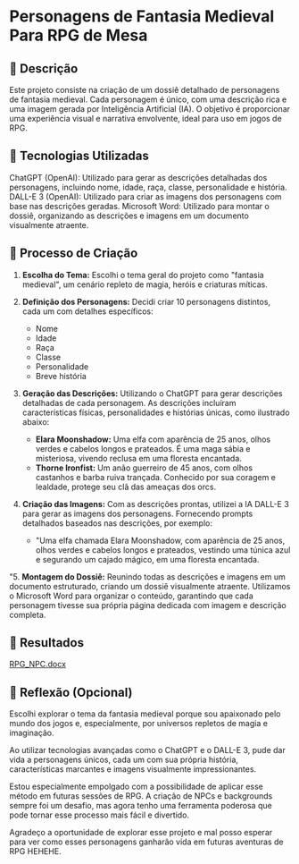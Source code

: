 # Personagens de Fantasia Medieval Para RPG de Mesa

## 📒 Descrição
Este projeto consiste na criação de um dossiê detalhado de personagens de fantasia medieval. Cada personagem é único, com uma descrição rica e uma imagem gerada por Inteligência Artificial (IA). O objetivo é proporcionar uma experiência visual e narrativa envolvente, ideal para uso em jogos de RPG.

## 🤖 Tecnologias Utilizadas
ChatGPT (OpenAI): Utilizado para gerar as descrições detalhadas dos personagens, incluindo nome, idade, raça, classe, personalidade e história.
DALL-E 3 (OpenAI): Utilizado para criar as imagens dos personagens com base nas descrições geradas.
Microsoft Word: Utilizado para montar o dossiê, organizando as descrições e imagens em um documento visualmente atraente.

## 🧐 Processo de Criação
1. **Escolha do Tema:** Escolhi o tema geral do projeto como "fantasia medieval", um cenário repleto de magia, heróis e criaturas míticas.

2. **Definição dos Personagens:** Decidi criar 10 personagens distintos, cada um com detalhes específicos:
   - Nome
   - Idade
   - Raça
   - Classe
   - Personalidade
   - Breve história

3. **Geração das Descrições:**
   Utilizando o ChatGPT para gerar descrições detalhadas de cada personagem. As descrições incluíram características físicas, personalidades e histórias únicas, como ilustrado abaixo:

   - **Elara Moonshadow:** Uma elfa com aparência de 25 anos, olhos verdes e cabelos longos e prateados. É uma maga sábia e misteriosa, vivendo reclusa em uma floresta encantada.
   - **Thorne Ironfist:** Um anão guerreiro de 45 anos, com olhos castanhos e barba ruiva trançada. Conhecido por sua coragem e lealdade, protege seu clã das ameaças dos orcs.

4. **Criação das Imagens:**
   Com as descrições prontas, utilizei a IA DALL-E 3 para gerar as imagens dos personagens. Fornecendo prompts detalhados baseados nas descrições, por exemplo:
   - "Uma elfa chamada Elara Moonshadow, com aparência de 25 anos, olhos verdes e cabelos longos e prateados, vestindo uma túnica azul e segurando um cajado mágico, em uma floresta encantada.

"5. **Montagem do Dossiê:**
   Reunindo todas as descrições e imagens em um documento estruturado, criando um dossiê visualmente atraente. Utilizamos o Microsoft Word para organizar o conteúdo, garantindo que cada personagem tivesse sua própria página dedicada com imagem e descrição completa.

## 🚀 Resultados
[RPG_NPC.docx](https://github.com/user-attachments/files/15745286/RPG_NPC.docx)


## 💭 Reflexão (Opcional)
Escolhi explorar o tema da fantasia medieval porque sou apaixonado pelo mundo dos jogos e, especialmente, por universos repletos de magia e imaginação.

Ao utilizar tecnologias avançadas como o ChatGPT e o DALL-E 3, pude dar vida a personagens únicos, cada um com sua própria história, características marcantes e imagens visualmente impressionantes.

Estou especialmente empolgado com a possibilidade de aplicar esse método em futuras sessões de RPG. A criação de NPCs e backgrounds sempre foi um desafio, mas agora tenho uma ferramenta poderosa que pode tornar esse processo mais fácil e divertido.

Agradeço a oportunidade de explorar esse projeto e mal posso esperar para ver como esses personagens ganharão vida em futuras aventuras de RPG HEHEHE.
